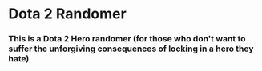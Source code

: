 # Dota 2 Randomer

### This is a Dota 2 Hero randomer (for those who don't want to suffer the unforgiving consequences of locking in a hero they hate)